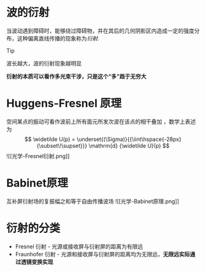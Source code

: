# 波的衍射
当波动遇到障碍时，能够绕过障碍物，并在其后的几何阴影区内造成一定的强度分布，这种偏离直线传播的现象称为*衍射*. 

>[!tip]
>波长越大，波的衍射现象越明显

**衍射的本质可以看作多光束干涉，只是这个“多”趋于无穷大**

# Huggens-Fresnel 原理
空间某点的振动可看作波前上所有面元所发次波在该点的相干叠加 ，数学上表述为
$$
\widetilde U(p) = \underset{(\Sigma)}{{\iint\hspace{-28px}{\subset\!\supset}}} \mathrm{d} {\widetilde U}(p)
$$
![[光学-Fresnel衍射.png]]
# Babinet原理
互补屏衍射场的复振幅之和等于自由传播波场
![[光学-Babinet原理.png]]
# 衍射的分类
- Fresnel 衍射 - 光源或接收屏与衍射屏的距离为有限远
- Fraunhofer 衍射 - 光源和接收屏与衍射屏的距离均为无限远，**无限远实际通过透镜变换实现**